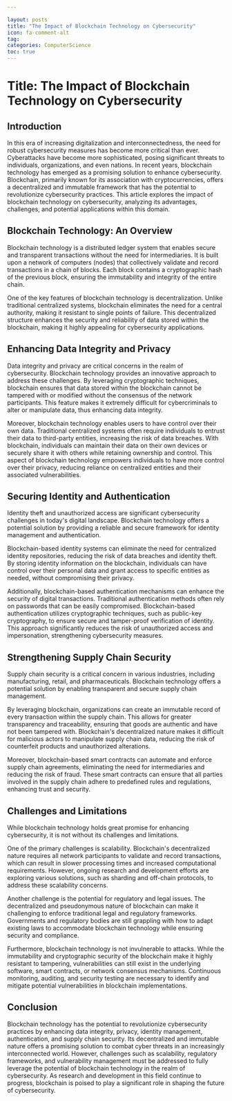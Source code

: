 ```yaml
---

layout: posts
title: "The Impact of Blockchain Technology on Cybersecurity"
icon: fa-comment-alt
tag:      
categories: ComputerScience
toc: true
---
```




# Title: The Impact of Blockchain Technology on Cybersecurity

## Introduction

In this era of increasing digitalization and interconnectedness, the need for robust cybersecurity measures has become more critical than ever. Cyberattacks have become more sophisticated, posing significant threats to individuals, organizations, and even nations. In recent years, blockchain technology has emerged as a promising solution to enhance cybersecurity. Blockchain, primarily known for its association with cryptocurrencies, offers a decentralized and immutable framework that has the potential to revolutionize cybersecurity practices. This article explores the impact of blockchain technology on cybersecurity, analyzing its advantages, challenges, and potential applications within this domain.

## Blockchain Technology: An Overview

Blockchain technology is a distributed ledger system that enables secure and transparent transactions without the need for intermediaries. It is built upon a network of computers (nodes) that collectively validate and record transactions in a chain of blocks. Each block contains a cryptographic hash of the previous block, ensuring the immutability and integrity of the entire chain.

One of the key features of blockchain technology is decentralization. Unlike traditional centralized systems, blockchain eliminates the need for a central authority, making it resistant to single points of failure. This decentralized structure enhances the security and reliability of data stored within the blockchain, making it highly appealing for cybersecurity applications.

## Enhancing Data Integrity and Privacy

Data integrity and privacy are critical concerns in the realm of cybersecurity. Blockchain technology provides an innovative approach to address these challenges. By leveraging cryptographic techniques, blockchain ensures that data stored within the blockchain cannot be tampered with or modified without the consensus of the network participants. This feature makes it extremely difficult for cybercriminals to alter or manipulate data, thus enhancing data integrity.

Moreover, blockchain technology enables users to have control over their own data. Traditional centralized systems often require individuals to entrust their data to third-party entities, increasing the risk of data breaches. With blockchain, individuals can maintain their data on their own devices or securely share it with others while retaining ownership and control. This aspect of blockchain technology empowers individuals to have more control over their privacy, reducing reliance on centralized entities and their associated vulnerabilities.

## Securing Identity and Authentication

Identity theft and unauthorized access are significant cybersecurity challenges in today's digital landscape. Blockchain technology offers a potential solution by providing a reliable and secure framework for identity management and authentication.

Blockchain-based identity systems can eliminate the need for centralized identity repositories, reducing the risk of data breaches and identity theft. By storing identity information on the blockchain, individuals can have control over their personal data and grant access to specific entities as needed, without compromising their privacy.

Additionally, blockchain-based authentication mechanisms can enhance the security of digital transactions. Traditional authentication methods often rely on passwords that can be easily compromised. Blockchain-based authentication utilizes cryptographic techniques, such as public-key cryptography, to ensure secure and tamper-proof verification of identity. This approach significantly reduces the risk of unauthorized access and impersonation, strengthening cybersecurity measures.

## Strengthening Supply Chain Security

Supply chain security is a critical concern in various industries, including manufacturing, retail, and pharmaceuticals. Blockchain technology offers a potential solution by enabling transparent and secure supply chain management.

By leveraging blockchain, organizations can create an immutable record of every transaction within the supply chain. This allows for greater transparency and traceability, ensuring that goods are authentic and have not been tampered with. Blockchain's decentralized nature makes it difficult for malicious actors to manipulate supply chain data, reducing the risk of counterfeit products and unauthorized alterations.

Moreover, blockchain-based smart contracts can automate and enforce supply chain agreements, eliminating the need for intermediaries and reducing the risk of fraud. These smart contracts can ensure that all parties involved in the supply chain adhere to predefined rules and regulations, enhancing trust and security.

## Challenges and Limitations

While blockchain technology holds great promise for enhancing cybersecurity, it is not without its challenges and limitations.

One of the primary challenges is scalability. Blockchain's decentralized nature requires all network participants to validate and record transactions, which can result in slower processing times and increased computational requirements. However, ongoing research and development efforts are exploring various solutions, such as sharding and off-chain protocols, to address these scalability concerns.

Another challenge is the potential for regulatory and legal issues. The decentralized and pseudonymous nature of blockchain can make it challenging to enforce traditional legal and regulatory frameworks. Governments and regulatory bodies are still grappling with how to adapt existing laws to accommodate blockchain technology while ensuring security and compliance.

Furthermore, blockchain technology is not invulnerable to attacks. While the immutability and cryptographic security of the blockchain make it highly resistant to tampering, vulnerabilities can still exist in the underlying software, smart contracts, or network consensus mechanisms. Continuous monitoring, auditing, and security testing are necessary to identify and mitigate potential vulnerabilities in blockchain implementations.

## Conclusion

Blockchain technology has the potential to revolutionize cybersecurity practices by enhancing data integrity, privacy, identity management, authentication, and supply chain security. Its decentralized and immutable nature offers a promising solution to combat cyber threats in an increasingly interconnected world. However, challenges such as scalability, regulatory frameworks, and vulnerability management must be addressed to fully leverage the potential of blockchain technology in the realm of cybersecurity. As research and development in this field continue to progress, blockchain is poised to play a significant role in shaping the future of cybersecurity.